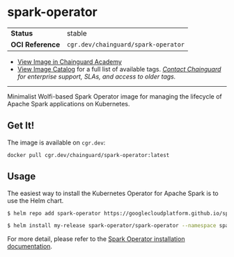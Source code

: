 <!--monopod:start-->
# spark-operator
| | |
| - | - |
| **Status** | stable |
| **OCI Reference** | `cgr.dev/chainguard/spark-operator` |


* [View Image in Chainguard Academy](https://edu.chainguard.dev/chainguard/chainguard-images/reference/spark-operator/overview/)
* [View Image Catalog](https://console.enforce.dev/images/catalog) for a full list of available tags.
*[Contact Chainguard](https://www.chainguard.dev/chainguard-images) for enterprise support, SLAs, and access to older tags.*

---
<!--monopod:end-->

Minimalist Wolfi-based Spark Operator image for managing the lifecycle of Apache Spark applications on Kubernetes.

## Get It!

The image is available on `cgr.dev`:

```
docker pull cgr.dev/chainguard/spark-operator:latest
```

## Usage

The easiest way to install the Kubernetes Operator for Apache Spark is to use the Helm chart.

```bash
$ helm repo add spark-operator https://googlecloudplatform.github.io/spark-on-k8s-operator

$ helm install my-release spark-operator/spark-operator --namespace spark-operator --create-namespace --set image.repository=cgr.dev/chainguard/spark-operator --set image.tag=latest
```

For more detail, please refer to the [Spark Operator installation documentation](https://github.com/GoogleCloudPlatform/spark-on-k8s-operator?tab=readme-ov-file#installation).
